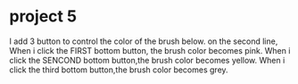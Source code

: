 
# project 5
 I add 3 button to control the color of the brush below. on the second line, When i click the FIRST bottom button, the brush color becomes pink. When i click the SENCOND bottom button,the brush color becomes yellow.
When i click the third bottom button,the brush color becomes grey.